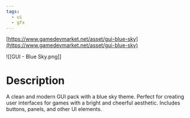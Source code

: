 ```yaml
---
tags:
  - ui
  - gfx
---
```

[https://www.gamedevmarket.net/asset/gui-blue-sky](https://www.gamedevmarket.net/asset/gui-blue-sky)

![[GUI - Blue Sky.png]]

# Description
A clean and modern GUI pack with a blue sky theme. Perfect for creating user interfaces for games with a bright and cheerful aesthetic. Includes buttons, panels, and other UI elements.

